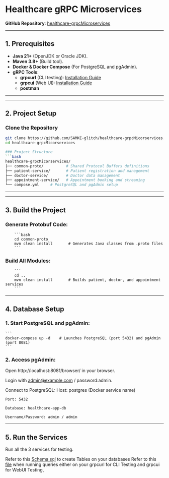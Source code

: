 # Healthcare gRPC Microservices
**GitHub Repository**: [healthcare-grpcMicroservices](https://github.com/SAMKE-glitch/healthcare-grpcMicorservices)  

---

## 1. Prerequisites
- **Java 21+** (OpenJDK or Oracle JDK).
- **Maven 3.8+** (Build tool).
- **Docker & Docker Compose** (For PostgreSQL and pgAdmin).
- **gRPC Tools**:
    - **grpcurl** (CLI testing): [Installation Guide](https://github.com/fullstorydev/grpcurl)
    - **grpcui** (Web UI): [Installation Guide](https://github.com/fullstorydev/grpcui)
    - **postman** 
---

---
## 2. Project Setup
### Clone the Repository
```bash  
git clone https://github.com/SAMKE-glitch/healthcare-grpcMicorservices.git  
cd healthcare-grpcMicorservices 

### Project Structure
```bash 
healthcare-grpcMicorservices/  
├── common-proto/          # Shared Protocol Buffers definitions  
├── patient-service/       # Patient registration and management  
├── doctor-service/        # Doctor data management  
├── appointment-service/   # Appointment booking and streaming  
└── compose.yml     # PostgreSQL and pgAdmin setup  
```
---

---
## 3. Build the Project
### Generate Protobuf Code:
        ```bash
        cd common-proto  
        mvn clean install       # Generates Java classes from .proto files  
        ```

### Build All Modules:
        ```
        cd ..  
        mvn clean install       # Builds patient, doctor, and appointment services  
        ```
---

## 4. Database Setup

### 1. Start PostgreSQL and pgAdmin:
    ```
    docker-compose up -d    # Launches PostgreSQL (port 5432) and pgAdmin (port 8081)  
    ```

### 2. Access pgAdmin:
Open http://localhost:8081/browser/ in your browser.

Login with admin@example.com / password:admin.

Connect to PostgreSQL:
    Host: postgres (Docker service name)
    
    Port: 5432
    
    Database: healthcare-app-db
    
    Username/Password: admin / admin
---
## 5. Run the Services
Run all the 3 services for testing.

Refer to this [Schema.sql](https://github.com/SAMKE-glitch/healthcare-grpcMicorservices/blob/main/schema.sql) to create Tables on your databases
Refer to this [file](https://github.com/SAMKE-glitch/healthcare-grpcMicorservices/blob/main/TestingWalkThrough.md) when running queries either on your grpcurl for CLI Testing and grpcui for WebUI Testing,